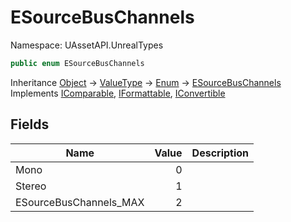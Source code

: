 # ESourceBusChannels

Namespace: UAssetAPI.UnrealTypes

```csharp
public enum ESourceBusChannels
```

Inheritance [Object](https://docs.microsoft.com/en-us/dotnet/api/system.object) → [ValueType](https://docs.microsoft.com/en-us/dotnet/api/system.valuetype) → [Enum](https://docs.microsoft.com/en-us/dotnet/api/system.enum) → [ESourceBusChannels](./uassetapi.unrealtypes.esourcebuschannels.md)<br>
Implements [IComparable](https://docs.microsoft.com/en-us/dotnet/api/system.icomparable), [IFormattable](https://docs.microsoft.com/en-us/dotnet/api/system.iformattable), [IConvertible](https://docs.microsoft.com/en-us/dotnet/api/system.iconvertible)

## Fields

| Name | Value | Description |
| --- | --: | --- |
| Mono | 0 |  |
| Stereo | 1 |  |
| ESourceBusChannels_MAX | 2 |  |

